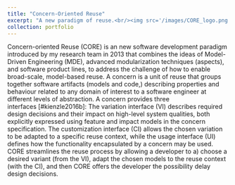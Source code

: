 ```yaml
---
title: "Concern-Oriented Reuse"
excerpt: "A new paradigm of reuse.<br/><img src='/images/CORE_logo.png'>"
collection: portfolio
---
```


Concern-oriented Reuse (CORE) is an new software development paradigm introduced by my research team in 2013 that combines the ideas of Model-Driven Engineering (MDE), advanced modularization techniques (aspects), and software product lines, to address the challenge of how to enable broad-scale, model-based reuse. A concern is a unit of reuse that groups together software artifacts (models and code,) describing properties and behaviour related to any domain of interest to a software engineer at different levels of abstraction. A concern provides three interfaces [#kienzle2016b]: The variation interface (VI) describes required design decisions and their impact on high-level system qualities, both explicitly expressed using feature and impact models in the concern specification. The customization interface (CI) allows the chosen variation to be adapted to a specific reuse context, while the usage interface (UI) defines how the functionality encapsulated by a concern may be used. CORE streamlines the reuse process by allowing a developer to a) choose a desired variant (from the VI), adapt the chosen models to the reuse context (with the CI), and then CORE offers the developer the possibility delay design decisions.
